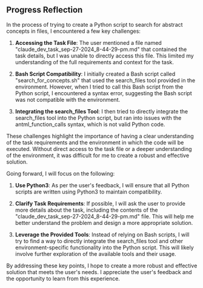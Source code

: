 ## Progress Reflection

In the process of trying to create a Python script to search for abstract concepts in files, I encountered a few key challenges:

1. **Accessing the Task File**: The user mentioned a file named "claude_dev_task_sep-27-2024_8-44-29-pm.md" that contained the task details, but I was unable to directly access this file. This limited my understanding of the full requirements and context for the task.

2. **Bash Script Compatibility**: I initially created a Bash script called "search_for_concepts.sh" that used the search_files tool provided in the environment. However, when I tried to call this Bash script from the Python script, I encountered a syntax error, suggesting the Bash script was not compatible with the environment.

3. **Integrating the search_files Tool**: I then tried to directly integrate the search_files tool into the Python script, but ran into issues with the antml_function_calls syntax, which is not valid Python code.

These challenges highlight the importance of having a clear understanding of the task requirements and the environment in which the code will be executed. Without direct access to the task file or a deeper understanding of the environment, it was difficult for me to create a robust and effective solution.

Going forward, I will focus on the following:

1. **Use Python3**: As per the user's feedback, I will ensure that all Python scripts are written using Python3 to maintain compatibility.

2. **Clarify Task Requirements**: If possible, I will ask the user to provide more details about the task, including the contents of the "claude_dev_task_sep-27-2024_8-44-29-pm.md" file. This will help me better understand the problem and design a more appropriate solution.

3. **Leverage the Provided Tools**: Instead of relying on Bash scripts, I will try to find a way to directly integrate the search_files tool and other environment-specific functionality into the Python script. This will likely involve further exploration of the available tools and their usage.

By addressing these key points, I hope to create a more robust and effective solution that meets the user's needs. I appreciate the user's feedback and the opportunity to learn from this experience.